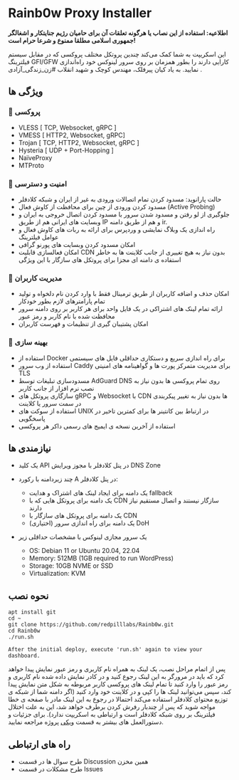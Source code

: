 # Rainb0w Proxy Installer

**اطلاعیه: استفاده از این نصاب یا هرگونه تعلقات آن برای حامیان رژیم جنایتکار و اشغالگر جمهوری اسلامی مطلقا ممنوع و شرعا حرام است!**

این اسکریپت به شما کمک می‌کند چندین پروتکل مختلف پروکسی که در مقابل سیستم فیلترینگ GFI/GFW کارایی دارند را بطور همزمان بر روی سرور لینوکس خود راه‌اندازی نمایید. به یاد کیان پیرفلک، مهندس کوچک و شهید انقلاب #زن_زندگی_آزادی .

## ویژگی ها

### 🚀 پروکسی

- VLESS [ TCP, Websocket, gRPC ]
- VMESS [ HTTP2, Websocket, gRPC]
- Trojan [ TCP, HTTP2, Websocket, gRPC ]
- Hysteria [ UDP + Port-Hopping ]
- NaïveProxy
- MTProto

### 🔑 امنیت و دسترسی

- حالت پارانوید: مسدود کردن تمام اتصالات ورودی به غیر از ایران و شبکه کلادفلر
- مسدود کردن ورودی از چین برای محافظت از کاوش فعال (Active Probing)
- جلوگیری از لو رفتن و مسدود شدن سرور با مسدود کردن اتصال خروجی به ایران و وبسایت های ایرانی هم از طریق IP و هم از طریق دامنه ir.
- راه اندازی یک وبلاگ نمایشی و وردپرس برای ارائه به ربات های کاوش فعال و عوامل فیلترینگ
- امکان مسدود کردن وبسایت های پورنو گرافی
- امکان فعالسازی قابلیت CDN بدون نیاز به هیچ تغییری از جانب کلاینت ها به خاطر استفاده ی دامنه ای مجزا برای پروتکل های سازگار با این ویژگی

### 👥 مدیریت کاربران

- امکان حذف و اضافه کاربران از طریق ترمینال فقط با وارد کردن نام دلخواه و تولید تمام پارامترهای لازم بطور خودکار
- ارائه تمام لینک های اشتراکی در یک فایل واحد برای هر کاربر بر روی دامنه سرور محافظت شده با نام کاربر و رمز عبور
- امکان پشتیبان گیری از تنظیمات و فهرست کاربران

### 📐 بهینه سازی

- استفاده از Docker برای راه اندازی سریع و دستکاری حداقلی فایل های سیستمی
- استفاده از وب سرور Caddy برای مدیریت متمرکز پورت ها و گواهینامه های امنیتی TLS
- مسدودسازی تبلیغات توسط AdGuard DNS روی تمام پروکسی ها بدون نیاز به نصب نرم افزار از جانب کاربر
- سازگاری پروتکل های gRPC و Websocket با CDN ها بدون نیاز به تغییر پیکربندی در سمت سرور یا کلاینت
- استفاده از سوکت های UNIX در ارتباط بین کانتینر ها برای کمترین تاخیر در پاسخگویی
- استفاده از آخرین نسخه ی ایمیج های رسمی داکر هر پروکسی

## نیازمندی ها

- یک کلید API در پنل کلادفلر با مجوز ویرایش DNS Zone
- چند زیردامنه با رکورد A در پنل کلادفلر:
  - یک دامنه برای ایجاد لینک های اشتراک و هدایت fallback
  - یک دامنه برای پروتکل هایی که با CDN سازگار نیستند و اتصال مستقیم نیاز دارند
  - یک دامنه برای پروتکل های سازگار با CDN
  - (اختیاری) یک دامنه برای راه اندازی سرور DoH
- یک سرور مجازی لینوکس با مشخصات حداقلی زیر

  - OS: Debian 11 or Ubuntu 20.04, 22.04
  - Memory: 512MB (1GB required to run WordPress)
  - Storage: 10GB NVME or SSD
  - Virtualization: KVM

## نحوه نصب

```
apt install git
cd ~
git clone https://github.com/redpilllabs/Rainb0w.git
cd Rainb0w
./run.sh

After the initial deploy, execute 'run.sh' again to view your dashboard.
```

پس از اتمام مراحل نصب، یک لینک به همراه نام کاربری و رمز عبور نمایش پیدا خواهد کرد که باید در مرورگر به این لینک رجوع کنید و در کادر نمایش داده شده نام کاربری و رمز عبور را وارد کنید تا تمام لینک های پروکسی کاربر مربوطه به شکل متن نمایش پیدا کند، سپس می‌توانید لینک ها را کپی و در کلاینت خود وارد کنید (اگر دامنه شما از شبکه ی توزیع محتوای کلادفلر استفاده می‌کند احتمالا در رجوع به این لینک مادر با صفحه ی خطا مواجه شوید که پس از چندبار رفرش کردن برطرف خواهد شد، این به علت اختلال فیلترینگ بر روی شبکه کلادفلر است و ارتباطی به اسکریپت ندارد).
برای جزئیات و دستورالعمل های بیشتر به قسمت [ویکی](https://github.com/redpilllabs/Rainb0w/wiki) پروژه مراجعه نمایید.

## راه های ارتباطی

- طرح سوال ها در قسمت Discussion همین مخزن
- طرح مشکلات در قسمت Issues
